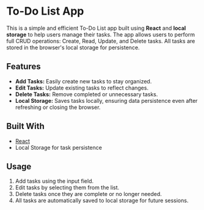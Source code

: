 # To-Do List App

This is a simple and efficient To-Do List app built using **React** and **local storage** to help users manage their tasks. The app allows users to perform full CRUD operations: Create, Read, Update, and Delete tasks. All tasks are stored in the browser's local storage for persistence.

## Features

- **Add Tasks:** Easily create new tasks to stay organized.
- **Edit Tasks:** Update existing tasks to reflect changes.
- **Delete Tasks:** Remove completed or unnecessary tasks.
- **Local Storage:** Saves tasks locally, ensuring data persistence even after refreshing or closing the browser.

## Built With

- [React](https://reactjs.org/)
- Local Storage for task persistence

## Usage

1. Add tasks using the input field.
2. Edit tasks by selecting them from the list.
3. Delete tasks once they are complete or no longer needed.
4. All tasks are automatically saved to local storage for future sessions.
